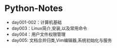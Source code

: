 # Python-Notes
* day001-002：计算机基础
* day003：Linux简介,安装,以及常用命令  
* day004：用户文件权限管理
* day005: 文档合并归类,Vim编辑器,系统初始化与服务